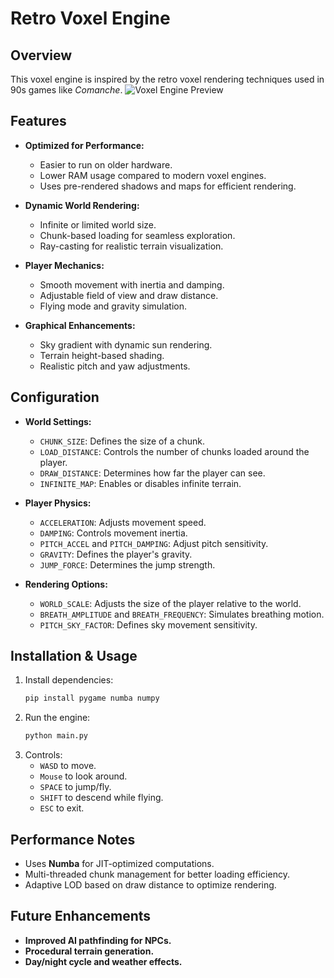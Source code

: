 # Retro Voxel Engine

## Overview
This voxel engine is inspired by the retro voxel rendering techniques used in 90s games like *Comanche*.
![Voxel Engine Preview](images/voxel_preview.png)
## Features
- **Optimized for Performance:**
  - Easier to run on older hardware.
  - Lower RAM usage compared to modern voxel engines.
  - Uses pre-rendered shadows and maps for efficient rendering.

- **Dynamic World Rendering:**
  - Infinite or limited world size.
  - Chunk-based loading for seamless exploration.
  - Ray-casting for realistic terrain visualization.

- **Player Mechanics:**
  - Smooth movement with inertia and damping.
  - Adjustable field of view and draw distance.
  - Flying mode and gravity simulation.

- **Graphical Enhancements:**
  - Sky gradient with dynamic sun rendering.
  - Terrain height-based shading.
  - Realistic pitch and yaw adjustments.

## Configuration
- **World Settings:**
  - `CHUNK_SIZE`: Defines the size of a chunk.
  - `LOAD_DISTANCE`: Controls the number of chunks loaded around the player.
  - `DRAW_DISTANCE`: Determines how far the player can see.
  - `INFINITE_MAP`: Enables or disables infinite terrain.

- **Player Physics:**
  - `ACCELERATION`: Adjusts movement speed.
  - `DAMPING`: Controls movement inertia.
  - `PITCH_ACCEL` and `PITCH_DAMPING`: Adjust pitch sensitivity.
  - `GRAVITY`: Defines the player's gravity.
  - `JUMP_FORCE`: Determines the jump strength.

- **Rendering Options:**
  - `WORLD_SCALE`: Adjusts the size of the player relative to the world.
  - `BREATH_AMPLITUDE` and `BREATH_FREQUENCY`: Simulates breathing motion.
  - `PITCH_SKY_FACTOR`: Defines sky movement sensitivity.

## Installation & Usage
1. Install dependencies:
   ```bash
   pip install pygame numba numpy
   ```
2. Run the engine:
   ```bash
   python main.py
   ```
3. Controls:
   - `WASD` to move.
   - `Mouse` to look around.
   - `SPACE` to jump/fly.
   - `SHIFT` to descend while flying.
   - `ESC` to exit.

## Performance Notes
- Uses **Numba** for JIT-optimized computations.
- Multi-threaded chunk management for better loading efficiency.
- Adaptive LOD based on draw distance to optimize rendering.

## Future Enhancements
- **Improved AI pathfinding for NPCs.**
- **Procedural terrain generation.**
- **Day/night cycle and weather effects.**

